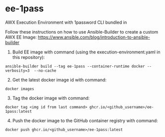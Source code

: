 # ee-1pass
AWX Execution Environment with 1password CLI bundled in

Follow these instructions on how to use Ansible-Builder to create a custom AWX EE Image: https://www.ansible.com/blog/introduction-to-ansible-builder

1. Build EE image with command (using the execution-environment.yaml in this repository):

`ansible-builder build --tag ee-1pass --container-runtime docker --verbosity=3  --no-cache`

2. Get the latest docker image id with command:

`docker images`

3. Tag the docker image with command:

`docker tag <img id from last command> ghcr.io/<github_username>/ee-1pass:latest`

4. Push the docker image to the GitHub container registry with command:

`docker push ghcr.io/<github_username>/ee-1pass:latest`
